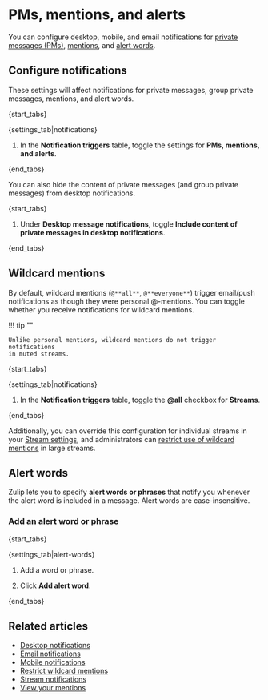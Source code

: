 # PMs, mentions, and alerts

You can configure desktop, mobile, and email notifications for
[private messages (PMs)](/help/private-messages),
[mentions](/help/mention-a-user-or-group), and [alert
words](#alert-words).

## Configure notifications

These settings will affect notifications for private messages, group
private messages, mentions, and alert words.

{start_tabs}

{settings_tab|notifications}

1. In the **Notification triggers** table, toggle the settings for **PMs, mentions, and alerts**.

{end_tabs}

You can also hide the content of private messages (and group private
messages) from desktop notifications.

{start_tabs}

1. Under **Desktop message notifications**, toggle
**Include content of private messages in desktop notifications**.

{end_tabs}

## Wildcard mentions

By default, wildcard mentions (`@**all**`, `@**everyone**`) trigger
email/push notifications as though they were personal @-mentions.  You
can toggle whether you receive notifications for wildcard mentions.

!!! tip ""

    Unlike personal mentions, wildcard mentions do not trigger notifications
    in muted streams.

{start_tabs}

{settings_tab|notifications}

1.  In the **Notification triggers** table, toggle the **@all** checkbox for **Streams**.

{end_tabs}

Additionally, you can override this configuration for individual
streams in your [Stream settings](/help/stream-notifications), and
administrators can [restrict use of wildcard
mentions](/help/restrict-wildcard-mentions) in large streams.

## Alert words

Zulip lets you to specify **alert words or phrases** that notify you whenever
the alert word is included in a message. Alert words are case-insensitive.

### Add an alert word or phrase

{start_tabs}

{settings_tab|alert-words}

1. Add a word or phrase.

1. Click **Add alert word**.

{end_tabs}

## Related articles

* [Desktop notifications](/help/desktop-notifications)
* [Email notifications](/help/email-notifications)
* [Mobile notifications](/help/mobile-notifications)
* [Restrict wildcard mentions](/help/restrict-wildcard-mentions)
* [Stream notifications](/help/stream-notifications)
* [View your mentions](/help/view-your-mentions)
